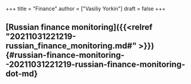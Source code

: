 +++
title = "Finance"
author = ["Vasiliy Yorkin"]
draft = false
+++

## [Russian finance monitoring]({{<relref "20211031221219-russian_finance_monitoring.md#" >}}) {#russian-finance-monitoring--20211031221219-russian-finance-monitoring-dot-md}
